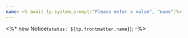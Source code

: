 ```yaml
---
name: <% await tp.system.prompt("Please enter a value", "name")%>
---
```

<%*
new Notice(`status: ${tp.frontmatter.name}`);
-%>